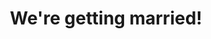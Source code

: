 ---
layout: splash
classes:
title: "We're getting married!"
permalink: /

header:
  #overlay_color: "#000"
  #overlay_filter: "0.5"
  image: /assets/images/irises.jpg
  actions:
  - label: "RSVP"
    url: "/rsvp"

---